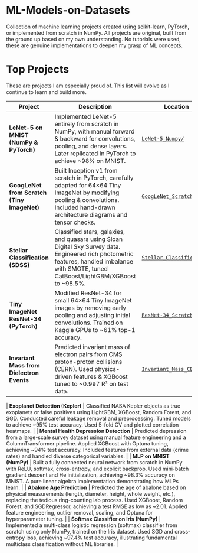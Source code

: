 # ML-Models-on-Datasets
Collection of machine learning projects created using scikit-learn, PyTorch, or implemented from scratch in NumPy. All projects are original, built from the ground up based on my own understanding. No tutorials were used, these are genuine implementations to deepen my grasp of ML concepts.

# Top Projects
These are projects I am especially proud of. This list will evolve as I continue to learn and build more.

| Project                                  | Description                                                                                                                                                                                  | Location                                      |
|------------------------------------------|----------------------------------------------------------------------------------------------------------------------------------------------------------------------------------------------|-----------------------------------------------|
| **LeNet-5 on MNIST (NumPy & PyTorch)**   | Implemented LeNet-5 entirely from scratch in NumPy, with manual forward & backward for convolutions, pooling, and dense layers. Later replicated in PyTorch to achieve ~98% on MNIST.        | [`LeNet-5_Numpy/`](./LeNet-5_Numpy)           |
| **GoogLeNet from Scratch (Tiny ImageNet)** | Built Inception v1 from scratch in PyTorch, carefully adapted for 64×64 Tiny ImageNet by modifying pooling & convolutions. Included hand-drawn architecture diagrams and tensor checks.    | [`GoogLeNet_Scratch/`](./GoogLeNet_Scratch) |
| **Stellar Classification (SDSS)**        | Classified stars, galaxies, and quasars using Sloan Digital Sky Survey data. Engineered rich photometric features, handled imbalance with SMOTE, tuned CatBoost/LightGBM/XGBoost to ~98.5%.  | [`Stellar_Classification/`](./Stellar_Classification) |
| **Tiny ImageNet ResNet-34 (PyTorch)**    | Modified ResNet-34 for small 64×64 Tiny ImageNet images by removing early pooling and adjusting initial convolutions. Trained on Kaggle GPUs to ~61% top-1 accuracy.                         | [`ResNet-34_Scratch/`](./ResNet-34_Scratch)   |
| **Invariant Mass from Dielectron Events**| Predicted invariant mass of electron pairs from CMS proton-proton collisions (CERN). Used physics-driven features & XGBoost tuned to ~0.997 R² on test data.                                 | [`Invariant_Mass_CERN/`](./Invariant_Mass_CERN) |




| **Exoplanet Detection (Kepler)**           | Classified NASA Kepler objects as true exoplanets or false positives using LightGBM, XGBoost, Random Forest, and SGD. Conducted careful leakage removal and preprocessing. Tuned models to achieve \~95% test accuracy. Used 5-fold CV and plotted correlation heatmaps.                                                                         |
| **Mental Health Depression Detection**     | Predicted depression from a large-scale survey dataset using manual feature engineering and a ColumnTransformer pipeline. Applied XGBoost with Optuna tuning, achieving \~94% test accuracy. Included features from external data (crime rates) and handled diverse categorical variables.                                                       |
| **MLP on MNIST (NumPy)**                   | Built a fully connected neural network from scratch in NumPy with ReLU, softmax, cross-entropy, and explicit backprop. Used mini-batch gradient descent and He initialization, achieving \~98.3% accuracy on MNIST. A pure linear algebra implementation demonstrating how MLPs learn.                                                           |
| **Abalone Age Prediction**                 | Predicted the age of abalone based on physical measurements (length, diameter, height, whole weight, etc.), replacing the tedious ring-counting lab process. Used XGBoost, Random Forest, and SGDRegressor, achieving a test RMSE as low as \~2.01. Applied feature engineering, outlier removal, scaling, and Optuna for hyperparameter tuning. |
| **Softmax Classifier on Iris (NumPy)**     | Implemented a multi-class logistic regression (softmax) classifier from scratch using only NumPy, trained on the Iris dataset. Used SGD and cross-entropy loss, achieving \~97.4% test accuracy, illustrating fundamental multiclass classification without ML libraries.                                                                        |
